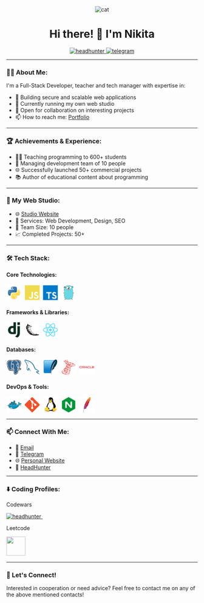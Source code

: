 <div id="header" align="center">
    <img src="https://media.giphy.com/media/x0B9FHAksMPlSHRlYE/giphy.gif" alt="cat" width="100">
    <h1>Hi there! 👋 I'm Nikita</h1>
    <div id="badges">
        <a href="https://spb.hh.ru/resume/8d2fe699ff0b2c7d070039ed1f476950567931" target="_blank">
            <img src="https://papik.pro/uploads/posts/2022-01/thumbs/1643610837_29-papik-pro-p-hh-logotip-33.png" width="100" height="50" alt="headhunter">
        </a>
        <a href="https://t.me/nkarasyov">
            <img src="https://media.tproger.ru/uploads/2022/12/3165223_paper-plane_send_telegram_icon-cover-2.png" width="100" height="50" alt="telegram">
        </a>
    </div>
</div>

---

### 👨‍💻 About Me:
I'm a Full-Stack Developer, teacher and tech manager with expertise in:
- 🔭 Building secure and scalable web applications
- 🌱 Currently running my own web studio
- 💼 Open for collaboration on interesting projects
- 📫 How to reach me: [Portfolio](https://nkarasyov.ru)

---

### 🏆 Achievements & Experience:
- 👨‍🏫 Teaching programming to 600+ students
- 💼 Managing development team of 10 people
- 🌐 Successfully launched 50+ commercial projects
- 📚 Author of educational content about programming

---

### 🏢 My Web Studio:
- 🌐 [Studio Website](https://webrotech.ru)
- 💼 Services: Web Development, Design, SEO
- 👥 Team Size: 10 people
- 📈 Completed Projects: 50+

---

### :hammer_and_wrench: Tech Stack:

#### Core Technologies:
<div>
    <img src="https://github.com/devicons/devicon/blob/master/icons/python/python-original.svg" title="python" alt="python" width="40" height="40">&nbsp;
    <img src="https://github.com/devicons/devicon/blob/master/icons/javascript/javascript-plain.svg" title="javascript" alt="javascript" width="40" height="40">&nbsp;
    <img src="https://github.com/devicons/devicon/blob/master/icons/typescript/typescript-original.svg" title="typescript" alt="typescript" width="40" height="40">&nbsp;
    <img src="https://github.com/devicons/devicon/blob/master/icons/go/go-original.svg" title="golang" alt="golang" width="40" height="40">&nbsp;
</div>

#### Frameworks & Libraries:
<div>
    <img src="https://github.com/devicons/devicon/blob/master/icons/django/django-plain.svg" title="django" alt="django" width="40" height="40">&nbsp;
    <img src="https://github.com/devicons/devicon/blob/master/icons/flask/flask-original.svg" title="flask" alt="flask" width="40" height="40">&nbsp;
    <img src="https://github.com/devicons/devicon/blob/master/icons/react/react-original.svg" title="react" alt="react" width="40" height="40">&nbsp;
</div>

#### Databases:
<div>
    <img src="https://github.com/devicons/devicon/blob/master/icons/postgresql/postgresql-original.svg" title="postgres" alt="postgres" width="40" height="40">&nbsp;
    <img src="https://github.com/devicons/devicon/blob/master/icons/mysql/mysql-original.svg" title="mysql" alt="mysql" width="40" height="40">&nbsp;
    <img src="https://github.com/devicons/devicon/blob/master/icons/sqlite/sqlite-original.svg" title="sqlite" alt="sqlite" width="40" height="40">&nbsp;
    <img src="https://github.com/devicons/devicon/blob/master/icons/microsoftsqlserver/microsoftsqlserver-plain.svg" title="sqlserver" alt="sqlserver" width="40" height="40">&nbsp;
    <img src="https://github.com/devicons/devicon/blob/master/icons/oracle/oracle-original.svg" title="oracle" alt="oracle" width="40" height="40">&nbsp;
</div>

#### DevOps & Tools:
<div>
    <img src="https://github.com/devicons/devicon/blob/master/icons/docker/docker-original.svg" title="docker" alt="docker" width="40" height="40">&nbsp;
    <img src="https://github.com/devicons/devicon/blob/master/icons/git/git-original.svg" title="git" alt="git" width="40" height="40">&nbsp;
    <img src="https://github.com/devicons/devicon/blob/master/icons/linux/linux-original.svg" title="linux" alt="linux" width="40" height="40">&nbsp;
    <img src="https://github.com/devicons/devicon/blob/master/icons/nginx/nginx-original.svg" title="nginx" alt="nginx" width="40" height="40">&nbsp;
    <img src="https://github.com/devicons/devicon/blob/master/icons/apache/apache-original.svg" title="apache" alt="apache" width="40" height="40">&nbsp;
</div>

---

### 📫 Connect With Me:
- 📧 [Email](mailto:hello@nkarasyov.ru)
- 📱 [Telegram](https://t.me/nkarasyov)
- 🌐 [Personal Website](https://nkarasyov.ru)
- 💼 [HeadHunter](https://spb.hh.ru/resume/8d2fe699ff0b2c7d070039ed1f476950567931)

---

### :arrow_down: Coding Profiles:

<p>Codewars</p>
<a href="https://www.codewars.com/users/kianurivzzz">
    <img src="https://docs.codewars.com/logo.svg" width="50" height="50" alt="headhunter">
</a>
<img src="https://www.codewars.com/users/kianurivzzz/badges/large" alt="">
<p>Leetcode</p>
<a href="https://leetcode.com/kianurivzzz/">
    <img src="https://leetcode.com/static/images/LeetCode_logo_rvs.png" width="50" height="50" alt="">
</a>

---

### 👥 Let's Connect!
Interested in cooperation or need advice? Feel free to contact me on any of the above mentioned contacts!
